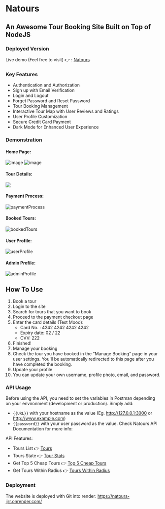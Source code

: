 # Natours

## An Awesome Tour Booking Site Built on Top of NodeJS

### Deployed Version
Live demo (Feel free to visit) 👉 : [Natours](https://natours-ijrr.onrender.com/)

### Key Features
- Authentication and Authorization
- Sign up with Email Verification
- Login and Logout
- Forget Password and Reset Password
- Tour Booking Management
- Interactive Tour Map with User Reviews and Ratings
- User Profile Customization
- Secure Credit Card Payment
- Dark Mode for Enhanced User Experience


### Demonstration
#### Home Page:
![image](https://github.com/Ahmedhossamdev/Natours/assets/99441866/758823b1-d1a4-4e66-9a69-fd77d0abe10e)
![image](https://github.com/Ahmedhossamdev/Natours/assets/99441866/b633488b-892b-4cb6-95d0-35d5ceebfdfb)



#### Tour Details:
<img src="https://i.imgur.com/jY52xnr.gif"/>




#### Payment Process:
![paymentProcess](paymentprocess-1-ycnhrceamp4-7fW.gif)

#### Booked Tours:
![bookedTours](rsz_bookedtours.png)

#### User Profile:
![userProfile](rsz_userprofile.png)

#### Admin Profile:
![adminProfile](rsz_adminprofile.png)

## How To Use
1. Book a tour
2. Login to the site
3. Search for tours that you want to book
4. Proceed to the payment checkout page
5. Enter the card details (Test Mood):
   - Card No. : 4242 4242 4242 4242
   - Expiry date: 02 / 22
   - CVV: 222
6. Finished!
7. Manage your booking
8. Check the tour you have booked in the "Manage Booking" page in your user settings. You'll be automatically redirected to this page after you have completed the booking.
9. Update your profile
10. You can update your own username, profile photo, email, and password.

### API Usage
Before using the API, you need to set the variables in Postman depending on your environment (development or production). Simply add:
- `{{URL}}` with your hostname as the value (Eg. http://127.0.0.1:3000 or http://www.example.com)
- `{{password}}` with your user password as the value.
Check Natours API Documentation for more info:


API Features:
- Tours List 👉 [Tours](https://natours-ijrr.onrender.com/api/v1/tours)
- Tours State 👉 [Tour Stats](https://natours-ijrr.onrender.com/v1/tours/tour-stats)
- Get Top 5 Cheap Tours 👉 [Top 5 Cheap Tours](https://natours-ijrr.onrender.com/api/v1/tours/top-5-cheap)
- Get Tours Within Radius 👉 [Tours Within Radius](https://natours-ijrr.onrender.com/api/v1/tours/tours-within/200/center/34.098453,-118.096327/unit/mi)

### Deployment
The website is deployed with Git into render:
https://natours-ijrr.onrender.com/
